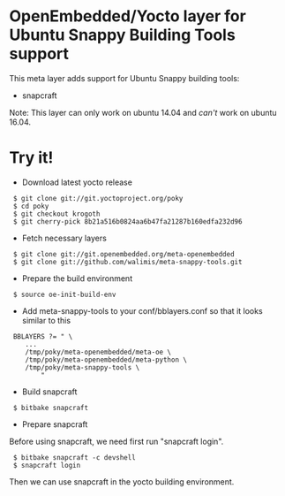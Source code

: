 OpenEmbedded/Yocto layer for Ubuntu Snappy Building Tools support
=================================================================

This meta layer adds support for Ubuntu Snappy building tools:
 * snapcraft

Note: This layer can only work on ubuntu 14.04 and *can't* work on ubuntu 16.04.

# Try it!

- Download latest yocto release

```
 $ git clone git://git.yoctoproject.org/poky
 $ cd poky
 $ git checkout krogoth
 $ git cherry-pick 8b21a516b0824aa6b47fa21287b160edfa232d96
```

- Fetch necessary layers

```
 $ git clone git://git.openembedded.org/meta-openembedded
 $ git clone git://github.com/walimis/meta-snappy-tools.git
```

- Prepare the build environment

```
 $ source oe-init-build-env
```

- Add meta-snappy-tools to your conf/bblayers.conf so that it looks similar to this

```
 BBLAYERS ?= " \
    ...
    /tmp/poky/meta-openembedded/meta-oe \
    /tmp/poky/meta-openembedded/meta-python \
    /tmp/poky/meta-snappy-tools \
        "
```

- Build snapcraft

```
 $ bitbake snapcraft
```

- Prepare snapcraft

Before using snapcraft, we need first run "snapcraft login".

```
 $ bitbake snapcraft -c devshell
 $ snapcraft login
```

Then we can use snapcraft in the yocto building environment.
